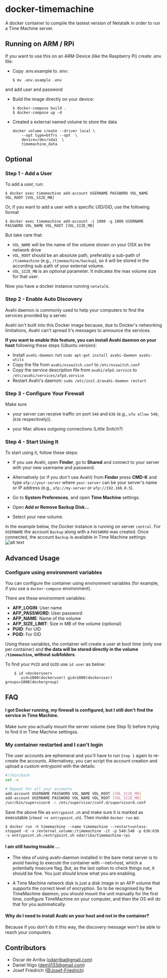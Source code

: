 # docker-timemachine
A docker container to compile the lastest version of Netatalk in order to run a Time Machine server.

## Running on ARM / RPi
If you want to use this on an ARM-Device (like the Raspberry Pi) create .env file:

- Copy .env.example to .env:
    ```
    $ mv .env.example .env
    ```
and add user and password

- Build the image directly on your device:
    ```
    $ docker-compose build .
    $ docker-compose up -d
    ```

- Created a external named volume to store the data
    ```
    docker volume create --driver local \
        --opt type=btfrs --opt  \
        device=/dev/sda1  \
        timemachine_data
    ```

## Optional

### Step 1 - Add a User

To add a user, run:

```
$ docker exec timemachine add-account USERNAME PASSWORD VOL_NAME VOL_ROOT [VOL_SIZE_MB]
```

Or, if you want to add a user with a specific UID/GID, use the following format

```
$ docker exec timemachine add-account -i 1000 -g 1000 USERNAME PASSWORD VOL_NAME VOL_ROOT [VOL_SIZE_MB]
```

But take care that:
* `VOL_NAME` will be the name of the volume shown on your OSX as the network drive
* `VOL_ROOT` should be an absolute path, preferably a sub-path of `/timemachine` (e.g., `/timemachine/backup`), so it will be stored in the according sub-path of your external volume.
* `VOL_SIZE_MB` is an optional parameter. It indicates the max volume size for that user.

Now you have a docker instance running `netatalk`.


### Step 2 - Enable Auto Discovery

Avahi daemon is commonly used to help your computers to find the services provided by a server.

Avahi isn't built into this Docker image because, due to Docker's networking limitations, Avahi can't spread it's messages to announce the services.

**If you want to enable this feature, you can install Avahi daemon on your host** following these steps (Ubuntu version):

* Install `avahi-daemon`: run `sudo apt-get install avahi-daemon avahi-utils`
* Copy the file from `avahi/nsswitch.conf` to `/etc/nsswitch.conf`
* Copy the service description file from `avahi/afpd.service` to `/etc/avahi/services/afpd.service`
* Restart Avahi's daemon: `sudo /etc/init.d/avahi-daemon restart`


### Step 3 - Configure Your Firewall

Make sure

* your server can receive traffic on port `548` and `636` (e.g., `ufw allow 548`, (`636` respectively)).

* your Mac allows outgoing connections (Little Snitch?)



### Step 4 - Start Using It

To start using it, follow these steps:

* If you use Avahi, open **Finder**, go to **Shared** and connect to your server with your new username and password.

* Alternatively (or if you don't use Avahi) from **Finder** press **CMD-K** and type `afp://your-server` where `your-server` can be your server's name or IP address (e.g., `afp://my-server` or `afp://192.168.0.5`).

* Go to **System Preferences**, and open **Time Machine** settings.

* Open **Add or Remove Backup Disk...**

* Select your new volume.


In the example below, the Docker instance is running on server `central`. For `USERNAME` the account `Backup` along with a `PASSWORD` was created. Once connected, the account `Backup` is available in Time Machine settings:
![alt text](docs/overview.jpg "Getting Started")


## Advanced Usage

### Configure using environment variables

You can configure the container using environment variables (for example, if you use a `docker-compose` environment).

There are these environment variables:

* **AFP_LOGIN**: User name
* **AFP_PASSWORD**: User password
* **AFP_NAME**: Name of the volume
* **AFP_SIZE_LIMIT**: Size in MB of the volume (optional)
* **PUID**: For UID
* **PGID**: For GID

Using these variables, the container will create a user at boot time (only one per container) and **the data will be stored directly in the volume `/timemachine`, without subfolders**.

To find your `PUID` and `GUID` use `id user` as below:
```
    $ id <dockeruser>
       uid=1000(dockeruser) gid=1000(dockeruser)  groups=1000(dockergroup)
```

## FAQ


#### I got Docker running, my firewall is configured, but I still don't find the service in Time Machine.

Make sure you actually mount the server volume (see Step 5) before trying to find it in Time Machine settingss.


### My container restarted and I can't login

The user accounts are ephemeral and you'll have to run `Step 1` again to re-create the accounts.
Alternativey, you can script the account creation and upload a custom entrypoint with the details:

```bash
#!/bin/bash
set -e

# Repeat for all your accounts
add-account USERNAME PASSWORD VOL_NAME VOL_ROOT [VOL_SIZE_MB]
add-account USERNAME PASSWORD VOL_NAME VOL_ROOT [VOL_SIZE_MB]
/usr/bin/supervisord -c /etc/supervisor/conf.d/supervisord.conf
```

Save the above file as `entrypoint.sh` and make sure it is marked as executable (`chmod +x entrypoint.sh`). Then invoke `docker run` as:

```
$ docker run -h timemachine --name timemachine --restart=unless-stopped -d -v /external_volume:/timemachine -it -p 548:548 -p 636:636 -v entrypoint.sh:/entrypoint.sh odarriba/timemachine-rpi
```

#### I am still having trouble ...

* The idea of using avahi-daemon installed in the bare metal server is to avoid having to execute the container with --net=host, which a potentially insecure flag. But, as the last option to check things out, it should be fine. You just should know what you are enabling.

* A Time Machine network disk is just a disk image in an AFP volume that supports the correct level of encryption. So to be recognised by the TimeMachine daemon, you should mount the unit manually for the first time, configure TimeMachine on your computer, and then the OS will do that for you automatically.



#### Why do I need to install Avahi on your host and not in the container?

Because if you don't do it this way, the discovery message won't be able to reach your computers.



## Contributors

* Óscar de Arriba (odarriba@gmail.com)
* Daniel Iñigo (demil133@gmail.com)
* Josef Friedrich ([@Josef-Friedrich](https://github.com/Josef-Friedrich))
